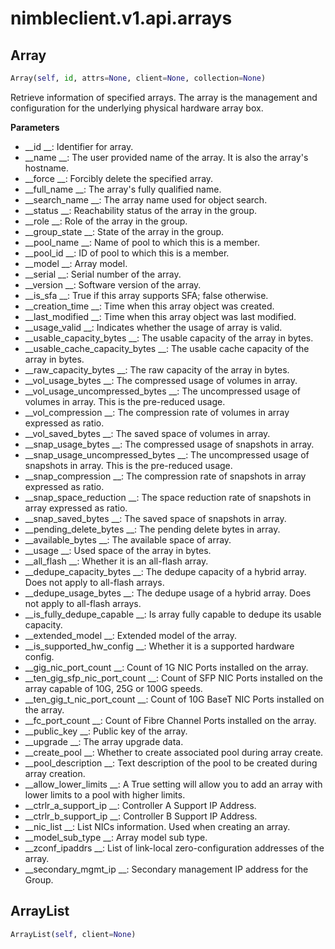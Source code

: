 
# nimbleclient.v1.api.arrays


## Array
```python
Array(self, id, attrs=None, client=None, collection=None)
```
Retrieve information of specified arrays. The array is the management and configuration for the underlying physical hardware array box.

__Parameters__

- __id                            __: Identifier for array.
- __name                          __: The user provided name of the array. It is also the array's hostname.
- __force                         __: Forcibly delete the specified array.
- __full_name                     __: The array's fully qualified name.
- __search_name                   __: The array name used for object search.
- __status                        __: Reachability status of the array in the group.
- __role                          __: Role of the array in the group.
- __group_state                   __: State of the array in the group.
- __pool_name                     __: Name of pool to which this is a member.
- __pool_id                       __: ID of pool to which this is a member.
- __model                         __: Array model.
- __serial                        __: Serial number of the array.
- __version                       __: Software version of the array.
- __is_sfa                        __: True if this array supports SFA; false otherwise.
- __creation_time                 __: Time when this array object was created.
- __last_modified                 __: Time when this array object was last modified.
- __usage_valid                   __: Indicates whether the usage of array is valid.
- __usable_capacity_bytes         __: The usable capacity of the array in bytes.
- __usable_cache_capacity_bytes   __: The usable cache capacity of the array in bytes.
- __raw_capacity_bytes            __: The raw capacity of the array in bytes.
- __vol_usage_bytes               __: The compressed usage of volumes in array.
- __vol_usage_uncompressed_bytes  __: The uncompressed usage of volumes in array. This is the pre-reduced usage.
- __vol_compression               __: The compression rate of volumes in array expressed as ratio.
- __vol_saved_bytes               __: The saved space of volumes in array.
- __snap_usage_bytes              __: The compressed usage of snapshots in array.
- __snap_usage_uncompressed_bytes __: The uncompressed usage of snapshots in array. This is the pre-reduced usage.
- __snap_compression              __: The compression rate of snapshots in array expressed as ratio.
- __snap_space_reduction          __: The space reduction rate of snapshots in array expressed as ratio.
- __snap_saved_bytes              __: The saved space of snapshots in array.
- __pending_delete_bytes          __: The pending delete bytes in array.
- __available_bytes               __: The available space of array.
- __usage                         __: Used space of the array in bytes.
- __all_flash                     __: Whether it is an all-flash array.
- __dedupe_capacity_bytes         __: The dedupe capacity of a hybrid array. Does not apply to all-flash arrays.
- __dedupe_usage_bytes            __: The dedupe usage of a hybrid array. Does not apply to all-flash arrays.
- __is_fully_dedupe_capable       __: Is array fully capable to dedupe its usable capacity.
- __extended_model                __: Extended model of the array.
- __is_supported_hw_config        __: Whether it is a supported hardware config.
- __gig_nic_port_count            __: Count of 1G NIC Ports installed on the array.
- __ten_gig_sfp_nic_port_count    __: Count of SFP NIC Ports installed on the array capable of 10G, 25G or 100G speeds.
- __ten_gig_t_nic_port_count      __: Count of 10G BaseT NIC Ports installed on the array.
- __fc_port_count                 __: Count of Fibre Channel Ports installed on the array.
- __public_key                    __: Public key of the array.
- __upgrade                       __: The array upgrade data.
- __create_pool                   __: Whether to create associated pool during array create.
- __pool_description              __: Text description of the pool to be created during array creation.
- __allow_lower_limits            __: A True setting will allow you to add an array with lower limits to a pool with higher limits.
- __ctrlr_a_support_ip            __: Controller A Support IP Address.
- __ctrlr_b_support_ip            __: Controller B Support IP Address.
- __nic_list                      __: List NICs information. Used when creating an array.
- __model_sub_type                __: Array model sub type.
- __zconf_ipaddrs                 __: List of link-local zero-configuration addresses of the array.
- __secondary_mgmt_ip             __: Secondary management IP address for the Group.


## ArrayList
```python
ArrayList(self, client=None)
```


